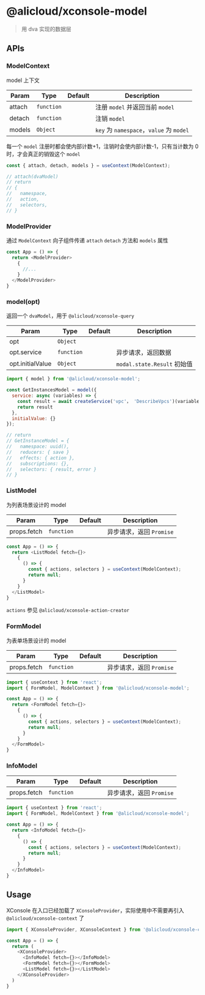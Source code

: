 # @alicloud/xconsole-model

> 用 dva 实现的数据层

## APIs

### ModelContext

model 上下文

|Param|Type|Default|Description|
|-----|----|-------|-----------|
|attach|`function`||注册 `model` 并返回当前 `model`|
|detach|`function`||注销 `model`|
|models|`Object`||`key` 为 `namespace`，`value` 为 `model`|

每一个 `model` 注册时都会使内部计数+1，注销时会使内部计数-1，只有当计数为 0 时，才会真正的销毁这个 `model`

```js
const { attach, detach, models } = useContext(ModelContext);

// attach(dvaModel)
// return
// {
//   namespace,
//   action,
//   selectors,
// }
```

### ModelProvider

通过 `ModelContext` 向子组件传递 `attach` `detach` 方法和 `models` 属性

```js
const App = () => {
  return <ModelProvider>
    {
      //...
    }
  </ModelProvider>
}
```

### model(opt)

返回一个 `dvaModel`，用于 `@alicloud/xconsole-query`

|Param|Type|Default|Description|
|-----|----|-------|-----------|
|opt|`Object`|||
|opt.service|`function`||异步请求，返回数据|
|opt.initialValue|`Object`||`modal.state.Result` 初始值|

```js
import { model } from '@alicloud/xconsole-model';

const GetInstancesModel = model({
  service: async (variables) => {
    const result = await createService('vpc'， 'DescribeVpcs')(variables)
    return result
  },
  initialValue: {}
});

// return
// GetInstanceModel = {
//   namespace: uuid(),
//   reducers: { save }
//   effects: { action },
//   subscriptions: {},
//   selectors: { result, error }
// }
```

### ListModel

为列表场景设计的 model

|Param|Type|Default|Description|
|-----|----|-------|-----------|
|props.fetch|`function`||异步请求，返回 `Promise`|

```js
const App = () => {
  return <ListModel fetch={}>
    {
      () => {
        const { actions, selectors } = useContext(ModelContext);
        return null;
      }
    }
  </ListModel>
}
```

`actions` 参见 `@alicloud/xconsole-action-creator`

### FormModel

为表单场景设计的 model

|Param|Type|Default|Description|
|-----|----|-------|-----------|
|props.fetch|`function`||异步请求，返回 `Promise`|

```js
import { useContext } from 'react';
import { FormModel, ModelContext } from '@alicloud/xconsole-model';

const App = () => {
  return <FormModel fetch={}>
    {
      () => {
        const { actions, selectors } = useContext(ModelContext);
        return null;
      }
    }
  </FormModel>
}
```

### InfoModel

|Param|Type|Default|Description|
|-----|----|-------|-----------|
|props.fetch|`function`||异步请求，返回 `Promise`|

```js
import { useContext } from 'react';
import { FormModel, ModelContext } from '@alicloud/xconsole-model';

const App = () => {
  return <InfoModel fetch={}>
    {
      () => {
        const { actions, selectors } = useContext(ModelContext);
        return null;
      }
    }
  </InfoModel>
}
```

## Usage

XConsole 在入口已经加载了 `XConsoleProvider`，实际使用中不需要再引入 `@alicloud/xconsole-context` 了

```js
import { XConsoleProvider, XConsoleContext } from '@alicloud/xconsole-context';

const App = () => {
  return (
    <XConsoleProvider>
      <InfoModel fetch={}></InfoModel>
      <FormModel fetch={}></FormModel>
      <ListModel fetch={}></ListModel>
    </XConsoleProvider>
  )
}
```

